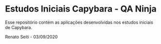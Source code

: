 Estudos Iniciais Capybara - QA Ninja
====================================

Esse repositório contém as aplicações desenvolvidas nos estudos iniciais de Capybara.

Renato Seiti - 03/09/2020